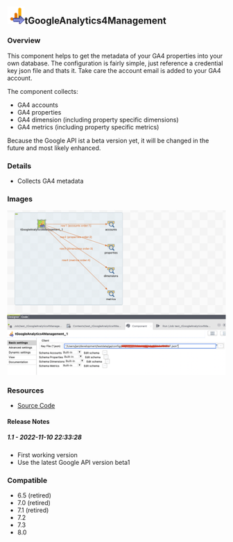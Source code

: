 ## <img src='./logo.jpg' width='40' height='40'>tGoogleAnalytics4Management

### Overview
This component helps to get the metadata of your GA4 properties into your own database.
The configuration is fairly simple, just reference a credential key json file and thats it. 
Take care the account email is added to your GA4 account.

The component collects:
* GA4 accounts
* GA4 properties
* GA4 dimension (including property specific dimensions)
* GA4 metrics (including property specific metrics)

Because the Google API ist a beta version yet, it will be changed in the future and most likely enhanced.
### Details
* Collects GA4 metadata
### Images
<a href='./screenshots/v_1.1__1.jpg'><img src='./screenshots/v_1.1__1.jpg' ></a>


### Resources
 * <a href=https://github.com/jlolling/talendcomp_tGoogleAnalytics4Management>Source Code</a>

#### Release Notes

##### 1.1 - 2022-11-10 22:33:28
* First working version
* Use the latest Google API version beta1
### Compatible
 - 6.5 (retired)
 -  7.0 (retired)
 -  7.1 (retired)
 - 7.2
 - 7.3
 - 8.0